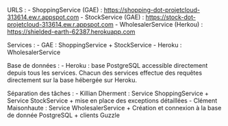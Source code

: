 URLS :
    - ShoppingService (GAE) : https://shopping-dot-projetcloud-313614.ew.r.appspot.com
    - StockService (GAE) : https://stock-dot-projetcloud-313614.ew.r.appspot.com
    - WholesalerService (Herkou) : https://shielded-earth-62387.herokuapp.com

Services :
    - GAE : ShoppingService + StockService
    - Heroku : WholesalerService

Base de données :
    - Heroku : base PostgreSQL accessible directement depuis tous les services.
Chacun des services effectue des requêtes directement sur la base hébergée sur Heroku.

Séparation des tâches :
    - Killian Dherment : Service ShoppingService + Service StockService + mise en place des exceptions détaillées
    - Clément Maisonhaute : Service WholesalerService + Création et connexion à la base de donnée PostgreSQL + clients Guzzle

